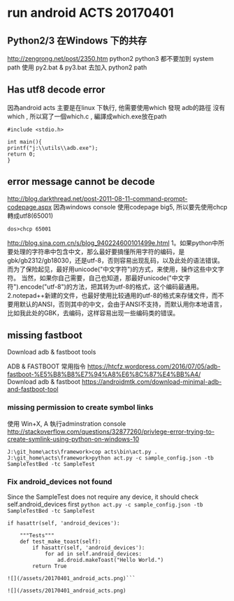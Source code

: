 # run android ACTS 20170401

## Python2/3 在Windows 下的共存
http://zengrong.net/post/2350.htm
python2 python3 都不要加到 system path
使用  py2.bat & py3.bat 去加入 python2 path

## Has utf8 decode error
因為android acts 主要是在linux 下執行, 他需要使用which 發現 adb的路徑
沒有which , 所以寫了一個which.c , 編譯成which.exe放在path
```
#include <stdio.h>

int main(){
printf("j:\\utils\\adb.exe");
return 0;
}
```

## error message cannot be decode
http://blog.darkthread.net/post-2011-08-11-command-prompt-codepage.aspx
因為windows console 使用codepage big5, 所以要先使用chcp 轉成utf8(65001)
```
dos>chcp 65001
```
http://blog.sina.com.cn/s/blog_940224600101499e.html
1。如果python中所要处理的字符串中包含中文，那么最好要搞懂所用字符的编码，是gbk/gb2312/gb18030，还是utf-8，否则容易出现乱码，以及此处的语法错误。
而为了保险起见，最好用unicode("中文字符")的方式，来使用，操作这些中文字符。
当然，如果你自己需要，自己也知道，那最好unicode("中文字符").encode("utf-8")的方法，把其转为utf-8的格式，这个编码最通用。
2.notepad++新建的文件，也最好使用比较通用的utf-8的格式来存储文件，而不要用默认的ANSI，否则其中的中文，会由于ANSI不支持，而默认用你本地语言，比如我此处的GBK，去编码，这样容易出现一些编码类的错误。


## missing fastboot
Download adb & fastboot tools

ADB & FASTBOOT 常用指令
https://htcfz.wordpress.com/2016/07/05/adb-fastboot-%E5%B8%B8%E7%94%A8%E6%8C%87%E4%BB%A4/
Download adb & fastboot
https://androidmtk.com/download-minimal-adb-and-fastboot-tool

### missing permission to create symbol links
使用 Win+X, A 執行adminstration console
http://stackoverflow.com/questions/32877260/privlege-error-trying-to-create-symlink-using-python-on-windows-10
```
J:\git_home\acts\framework>cop acts\bin\act.py .
J:\git_home\acts\framework>python act.py -c sample_config.json -tb SampleTestBed -tc SampleTest

```

### Fix android_devices not found

Since the SampleTest does not require any device, it should check self.android_devices first
`python act.py -c sample_config.json -tb SampleTestBed -tc SampleTest`

`if hasattr(self, 'android_devices'):`

```
    """Tests"""
    def test_make_toast(self):
        if hasattr(self, 'android_devices'):
            for ad in self.android_devices:
                ad.droid.makeToast("Hello World.")
        return True

![](/assets/20170401_android_acts.png)```

![](/assets/20170401_android_acts.png)
